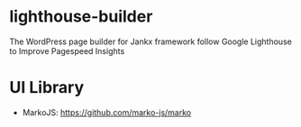 # lighthouse-builder
The WordPress page builder for Jankx framework follow Google Lighthouse to Improve Pagespeed Insights

# UI Library
- MarkoJS: https://github.com/marko-js/marko
